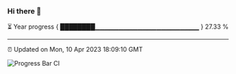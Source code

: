 ### Hi there 👋

⏳ Year progress { ████████▁▁▁▁▁▁▁▁▁▁▁▁▁▁▁▁▁▁▁▁▁▁ } 27.33 %

---

⏰ Updated on Mon, 10 Apr 2023 18:09:10 GMT

![Progress Bar CI](https://github.com/Shyam-Makwana/GitHub-Actions-Demo/workflows/Progress%20Bar%20CI/badge.svg)
